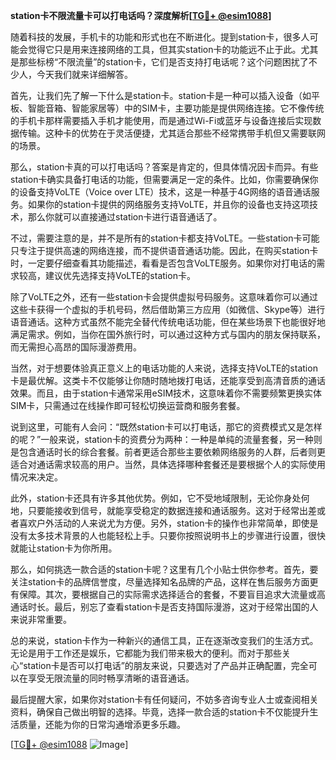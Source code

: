 **station卡不限流量卡可以打电话吗？深度解析[[TG💪+ @esim1088](https://t.me/s/esim1088)]**

随着科技的发展，手机卡的功能和形式也在不断进化。提到station卡，很多人可能会觉得它只是用来连接网络的工具，但其实station卡的功能远不止于此。尤其是那些标榜“不限流量”的station卡，它们是否支持打电话呢？这个问题困扰了不少人，今天我们就来详细解答。

首先，让我们先了解一下什么是station卡。station卡是一种可以插入设备（如平板、智能音箱、智能家居等）中的SIM卡，主要功能是提供网络连接。它不像传统的手机卡那样需要插入手机才能使用，而是通过Wi-Fi或蓝牙与设备连接后实现数据传输。这种卡的优势在于灵活便捷，尤其适合那些不经常携带手机但又需要联网的场景。

那么，station卡真的可以打电话吗？答案是肯定的，但具体情况因卡而异。有些station卡确实具备打电话的功能，但需要满足一定的条件。比如，你需要确保你的设备支持VoLTE（Voice over LTE）技术，这是一种基于4G网络的语音通话服务。如果你的station卡提供的网络服务支持VoLTE，并且你的设备也支持这项技术，那么你就可以直接通过station卡进行语音通话了。

不过，需要注意的是，并不是所有的station卡都支持VoLTE。一些station卡可能只专注于提供高速的网络连接，而不提供语音通话功能。因此，在购买station卡时，一定要仔细查看其功能描述，看看是否包含VoLTE服务。如果你对打电话的需求较高，建议优先选择支持VoLTE的station卡。

除了VoLTE之外，还有一些station卡会提供虚拟号码服务。这意味着你可以通过这些卡获得一个虚拟的手机号码，然后借助第三方应用（如微信、Skype等）进行语音通话。这种方式虽然不能完全替代传统电话功能，但在某些场景下也能很好地满足需求。例如，当你在国外旅行时，可以通过这种方式与国内的朋友保持联系，而无需担心高昂的国际漫游费用。

当然，对于想要体验真正意义上的电话功能的人来说，选择支持VoLTE的station卡是最优解。这类卡不仅能够让你随时随地拨打电话，还能享受到高清音质的通话效果。而且，由于station卡通常采用eSIM技术，这意味着你不需要频繁更换实体SIM卡，只需通过在线操作即可轻松切换运营商和服务套餐。

说到这里，可能有人会问：“既然station卡可以打电话，那它的资费模式又是怎样的呢？”一般来说，station卡的资费分为两种：一种是单纯的流量套餐，另一种则是包含通话时长的综合套餐。前者更适合那些主要依赖网络服务的人群，后者则更适合对通话需求较高的用户。当然，具体选择哪种套餐还是要根据个人的实际使用情况来决定。

此外，station卡还具有许多其他优势。例如，它不受地域限制，无论你身处何地，只要能接收到信号，就能享受稳定的数据连接和通话服务。这对于经常出差或者喜欢户外活动的人来说尤为方便。另外，station卡的操作也非常简单，即使是没有太多技术背景的人也能轻松上手。只要你按照说明书上的步骤进行设置，很快就能让station卡为你所用。

那么，如何挑选一款合适的station卡呢？这里有几个小贴士供你参考。首先，要关注station卡的品牌信誉度，尽量选择知名品牌的产品，这样在售后服务方面更有保障。其次，要根据自己的实际需求选择适合的套餐，不要盲目追求大流量或高通话时长。最后，别忘了查看station卡是否支持国际漫游，这对于经常出国的人来说非常重要。

总的来说，station卡作为一种新兴的通信工具，正在逐渐改变我们的生活方式。无论是用于工作还是娱乐，它都能为我们带来极大的便利。而对于那些关心“station卡是否可以打电话”的朋友来说，只要选对了产品并正确配置，完全可以在享受无限流量的同时畅享清晰的语音通话。

最后提醒大家，如果你对station卡有任何疑问，不妨多咨询专业人士或查阅相关资料，确保自己做出明智的选择。毕竟，选择一款合适的station卡不仅能提升生活质量，还能为你的日常沟通增添更多乐趣。

[[TG💪+ @esim1088](https://t.me/s/esim1088) ![Image](https://i.postimg.cc/4NQfJmqS/Snipaste-2025-05-13-00-14-12.png)]